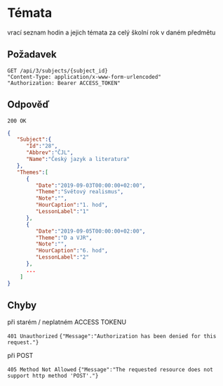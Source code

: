 # Témata

vrací seznam hodin a jejich témata za celý školní rok v daném předmětu

## Požadavek
```
GET /api/3/subjects/{subject_id}
"Content-Type: application/x-www-form-urlencoded"
"Authorization: Bearer ACCESS_TOKEN"
```

## Odpověď

```200 OK```
``` json
{
   "Subject":{
      "Id":"28",
      "Abbrev":"ČJL",
      "Name":"Český jazyk a literatura"
   },
   "Themes":[
      {
         "Date":"2019-09-03T00:00:00+02:00",
         "Theme":"Světový realismus",
         "Note":"",
         "HourCaption":"1. hod",
         "LessonLabel":"1"
      },
      {
         "Date":"2019-09-05T00:00:00+02:00",
         "Theme":"D a VJR",
         "Note":"",
         "HourCaption":"6. hod",
         "LessonLabel":"2"
      },
	  ...
	]
}
```



## Chyby

při starém / neplatném ACCESS TOKENU

```401 Unauthorized```
```{"Message":"Authorization has been denied for this request."}```

při POST

```405 Method Not Allowed```
```{"Message":"The requested resource does not support http method 'POST'."} ```
